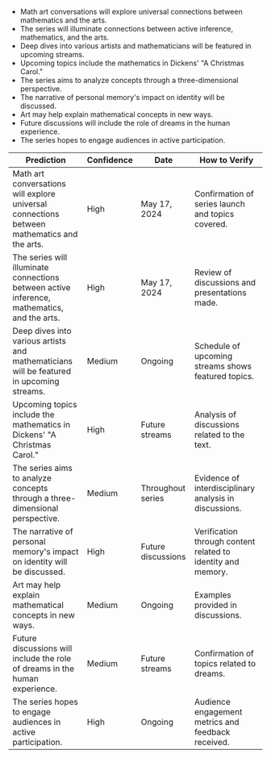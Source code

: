 - Math art conversations will explore universal connections between mathematics and the arts.
- The series will illuminate connections between active inference, mathematics, and the arts.
- Deep dives into various artists and mathematicians will be featured in upcoming streams.
- Upcoming topics include the mathematics in Dickens' "A Christmas Carol."
- The series aims to analyze concepts through a three-dimensional perspective.
- The narrative of personal memory's impact on identity will be discussed.
- Art may help explain mathematical concepts in new ways.
- Future discussions will include the role of dreams in the human experience.
- The series hopes to engage audiences in active participation.

| Prediction                                                                 | Confidence | Date               | How to Verify                                     |
|---------------------------------------------------------------------------|------------|--------------------|--------------------------------------------------|
| Math art conversations will explore universal connections between mathematics and the arts. | High       | May 17, 2024       | Confirmation of series launch and topics covered. |
| The series will illuminate connections between active inference, mathematics, and the arts. | High       | May 17, 2024       | Review of discussions and presentations made.     |
| Deep dives into various artists and mathematicians will be featured in upcoming streams. | Medium     | Ongoing            | Schedule of upcoming streams shows featured topics. |
| Upcoming topics include the mathematics in Dickens' "A Christmas Carol."  | High       | Future streams      | Analysis of discussions related to the text.      |
| The series aims to analyze concepts through a three-dimensional perspective. | Medium     | Throughout series   | Evidence of interdisciplinary analysis in discussions. |
| The narrative of personal memory's impact on identity will be discussed.  | High       | Future discussions   | Verification through content related to identity and memory. |
| Art may help explain mathematical concepts in new ways.                  | Medium     | Ongoing            | Examples provided in discussions.                  |
| Future discussions will include the role of dreams in the human experience. | Medium     | Future streams      | Confirmation of topics related to dreams.          |
| The series hopes to engage audiences in active participation.             | High       | Ongoing            | Audience engagement metrics and feedback received.  |
